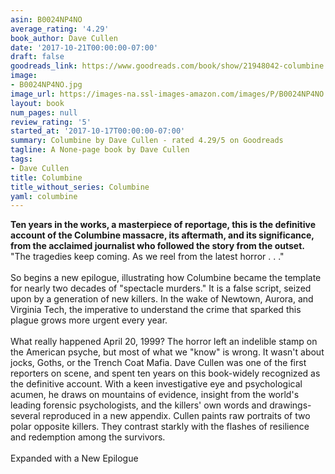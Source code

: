 ```yaml
---
asin: B0024NP4NO
average_rating: '4.29'
book_author: Dave Cullen
date: '2017-10-21T00:00:00-07:00'
draft: false
goodreads_link: https://www.goodreads.com/book/show/21948042-columbine
image:
- B0024NP4NO.jpg
image_url: https://images-na.ssl-images-amazon.com/images/P/B0024NP4NO.01._SCLZZZZZZZ.jpg
layout: book
num_pages: null
review_rating: '5'
started_at: '2017-10-17T00:00:00-07:00'
summary: Columbine by Dave Cullen - rated 4.29/5 on Goodreads
tagline: A None-page book by Dave Cullen
tags:
- Dave Cullen
title: Columbine
title_without_series: Columbine
yaml: columbine
---
```


<b>Ten years in the works, a masterpiece of reportage, this is the definitive account of the Columbine massacre, its aftermath, and its significance, from the acclaimed journalist who followed the story from the outset.</b><br /> "The tragedies keep coming. As we reel from the latest horror . . ." <br /><br /> So begins a new epilogue, illustrating how Columbine became the template for nearly two decades of "spectacle murders." It is a false script, seized upon by a generation of new killers. In the wake of Newtown, Aurora, and Virginia Tech, the imperative to understand the crime that sparked this plague grows more urgent every year.<br /><br /> What really happened April 20, 1999? The horror left an indelible stamp on the American psyche, but most of what we "know" is wrong. It wasn't about jocks, Goths, or the Trench Coat Mafia. Dave Cullen was one of the first reporters on scene, and spent ten years on this book-widely recognized as the definitive account. With a keen investigative eye and psychological acumen, he draws on mountains of evidence, insight from the world's leading forensic psychologists, and the killers' own words and drawings-several reproduced in a new appendix. Cullen paints raw portraits of two polar opposite killers. They contrast starkly with the flashes of resilience and redemption among the survivors.<br /><br /> Expanded with a New Epilogue